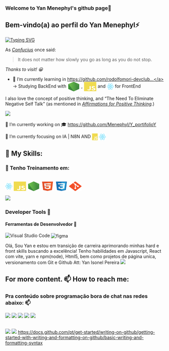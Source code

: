 ### Welcome to Yan Menephyl's github page👋
## Bem-vindo(a) ao perfil do Yan Menephyl⚡
[![Typing SVG](https://readme-typing-svg.demolab.com?font=Rodada+Varela&weight=500&size=32&duration=4991&pause=1&color=449deb63&background=FFFFFF00&center=verdadeiro&vCenter=verdadeiro&repeat=verdadeiro&random=verdadeiro&width=720&lines=+Hey+There!+My+name+is+Yan!+%F0%9F%91%8B;Im+Developer+Front-End.;Call+me+to+partnership%F0%9F%91%8B)](https://git.io/typing-svg)
<p> As <a href="http://www.brainyquote.com/quotes/authors/c/confucius.html"><cite>Confucius</cite></a> once said:</p>

<blockquote cite="http://www.brainyquote.com/quotes/authors/c/confucius.html">
  <p>It does not matter how slowly you go as long as you do not stop.</p>
</blockquote>
 <em class="side-em"> Thanks to visit! 😀</em> 


- 🌱 I’m currently learning in <a>https://github.com/rodolfomori-devclub...</a>
 -> Studying  BackEnd with <a src="https://nodejs.org"><img align="center" alt="Node.js" height="30" width="40" src="https://raw.githubusercontent.com/devicons/devicon/master/icons/nodejs/nodejs-original.svg"></a>  ,  <img align="center" alt="Js" height="30" width="40" src="https://raw.githubusercontent.com/devicons/devicon/master/icons/javascript/javascript-plain.svg"> and   <img align="center" alt="React" height="22" width="22" src="https://raw.githubusercontent.com/devicons/devicon/master/icons/react/react-original.svg"> for FrontEnd
<p>I also love the concept of positive thinking, and <q cite="http://www.affirmationsforpositivethinking.com/index.htm">The Need To Eliminate Negative Self Talk</q> (as mentioned in <a href="http://www.affirmationsforpositivethinking.com/index.htm"><cite>Affirmations for Positive Thinking</cite></a>.)</p>

![](lineBar.png)

🔭 I’m currently working on 🎓 https://github.com/Menephyl/Y_portifolioY 


 🌱 I’m currently focusing on IA  | N8N AND [<img align="center" alt="Js" height="22" width="18" src="https://raw.githubusercontent.com/devicons/devicon/master/icons/javascript/javascript-plain.svg">](https://developer.mozilla.org/en-US/docs/Learn/JavaScript) [<img align="center" alt="React" height="22" width="22" src="https://raw.githubusercontent.com/devicons/devicon/master/icons/react/react-original.svg">](https://reactjs.org)
<a src="https://nodejs.org">


 ## 🚀 My Skills:
 ### 🚀 Tenho Treinamento em:
<div style="display: inline_block"><br>
    <img align="center" alt="React" height="22" width="22" src="https://raw.githubusercontent.com/devicons/devicon/master/icons/react/react-original.svg">
  <img align="center" alt="Js" height="30" width="40" src="https://raw.githubusercontent.com/devicons/devicon/master/icons/javascript/javascript-plain.svg">
<a src="https://nodejs.org"><img align="center" alt="Node.js" height="30" width="40" src="https://raw.githubusercontent.com/devicons/devicon/master/icons/nodejs/nodejs-original.svg"></a>  
  <img align="center" alt="HTML" height="30" width="40" src="https://raw.githubusercontent.com/devicons/devicon/master/icons/html5/html5-original.svg">
  <img align="center" alt="CSS" height="30" width="40" src="https://raw.githubusercontent.com/devicons/devicon/master/icons/css3/css3-original.svg">
<a><img align="center" alt="Git" height="30" width="40" src="https://raw.githubusercontent.com/devicons/devicon/master/icons/git/git-original.svg"></a>

  
</div>

![](lineBar.png)
 ### **Developer Tools** 🔭
 #### Ferramentas de Desenvolvedor 🔭

![Visual Studio Code](https://img.shields.io/badge/-Visual%20Studio%20Code-333333?style=flat&logo=visual-studio-code&logoColor=007ACC)
<img  src="https://camo.githubusercontent.com/8a61ef97622df78c36d2ac0c400be9d154e0a756137e6752117de9bc1a78660a/68747470733a2f2f696d672e736869656c64732e696f2f62616467652f4669676d612d4632344531453f7374796c653d666f722d7468652d6261646765266c6f676f3d6669676d61266c6f676f436f6c6f723d7768697465" align="center" alt="figma" height="30" width="40">
>


    
  Olá, 
 Sou Yan e estou em transição de carreira aprimorando minhas hard e front skills buscando a excelência! Tenho habilidades em Javascript, React com vite, yarn e npm(node), Html5, bem como projetos de página uníca, versionamento com Git e Github
Att: Yan Isonel Pereira
![](lineBar.png)
##   For more content. 📫 How to reach me:
### Pra conteúdo sobre programação bora de chat nas redes abaixo: 📫 
 
<div> 
  <a href="https://www.youtube.com/@ymenephyl1909" target="_blank"><img src="https://img.shields.io/badge/YouTube-FF0000?style=for-the-badge&logo=youtube&logoColor=white" target="_blank"></a> 
  <a href="https://instagram.com/yanxmenephyl" target="_blank"><img src="https://img.shields.io/badge/-Instagram-%23E4405F?style=for-the-badge&logo=instagram&logoColor=white" target="_blank"></a>
 <a href="https://discord.gg/5DVhGKVf4hhttps:knightofthunder" target="_blank"><img src="https://img.shields.io/badge/Discord-7289DA?style=for-the-badge&logo=discord&logoColor=white" target="_blank"></a> 
  <a href = "https://ymenephyl@gmail.com"><img src="https://img.shields.io/badge/-Gmail-%23333?style=for-the-badge&logo=gmail&logoColor=white" target="_blank"></a>
  <a href="https://www.linkedin.com/in/menephyl" target="_blank"><img src="https://img.shields.io/badge/-LinkedIn-%230077B5?style=for-the-badge&logo=linkedin&logoColor=white" target="_blank"></a>
</div>
<br>

![](https://komarev.com/ghpvc/?username=mariana549&color=blueviolet&style=for-the-badge&label=CONTADOR)
![](lineBar.png)
https://docs.github.com/pt/get-started/writing-on-github/getting-started-with-writing-and-formatting-on-github/basic-writing-and-formatting-syntax
<!--

 [<div>
   <a href="https://github.com/menephyl">
   <img height="180em" src="https://github-readme-stats.vercel.app/api?username=menephyl&show_icons=true&theme=blue_navy&include_all_commits=true&count_private=true"/>
   <img height="180em" src="https://github-readme-stats.vercel.app/api/top-langs/?username=menephyl&layout=compact&langs_count=6&theme=holi"/>
</div>
     ](url)
https://docs.github.com/pt/get-started/writing-on-github/getting-started-with-writing-and-formatting-on-github/basic-writing-and-formatting-syntax
**Menephyl/menephyl** is a ✨ _special_ ✨ repository because its `README.md` (this file) appears on your GitHub profile.

Here are some ideas to get you started:

- 🔭 I’m currently working on ...
- 🌱 I’m currently learning ...
- 👯 I’m looking to collaborate on ...
- 🤔 I’m looking for help with ...
- 💬 Ask me about ...
- 📫 How to reach me: ...
- 😄 Pronouns: ...
- ⚡ Fun fact: ...

 <a src="https://github.com"></a> <img align="center" alt="GitHub" height="30" width="40" src="https://raw.githubusercontent.com/devicons/devicon/master/icons/github/github-original.svg" style="filter: invert(1)" />

[<img align="center" alt="Git" height="30" width="40" src="https://raw.githubusercontent.com/devicons/devicon/master/icons/git/git-original.svg">](https://git-scm.com)

[<img align="center" alt="Node.js" height="30" width="40" src="https://raw.githubusercontent.com/devicons/devicon/master/icons/nodejs/nodejs-original.svg">](https://nodejs.org)

[<img align="center" alt="SQL" height="30" width="40" src="https://raw.githubusercontent.com/devicons/devicon/master/icons/mysql/mysql-original.svg">](https://www.w3schools.com/sql)

[<img align="center" alt="C#" height="30" width="40" src="https://raw.githubusercontent.com/devicons/devicon/master/icons/csharp/csharp-original.svg">](https://learn.microsoft.com/dotnet/csharp)

[<img align="center" alt="TypeScript" height="30" width="40" src="https://raw.githubusercontent.com/devicons/devicon/master/icons/typescript/typescript-original.svg">](https://www.typescriptlang.org)

-->
